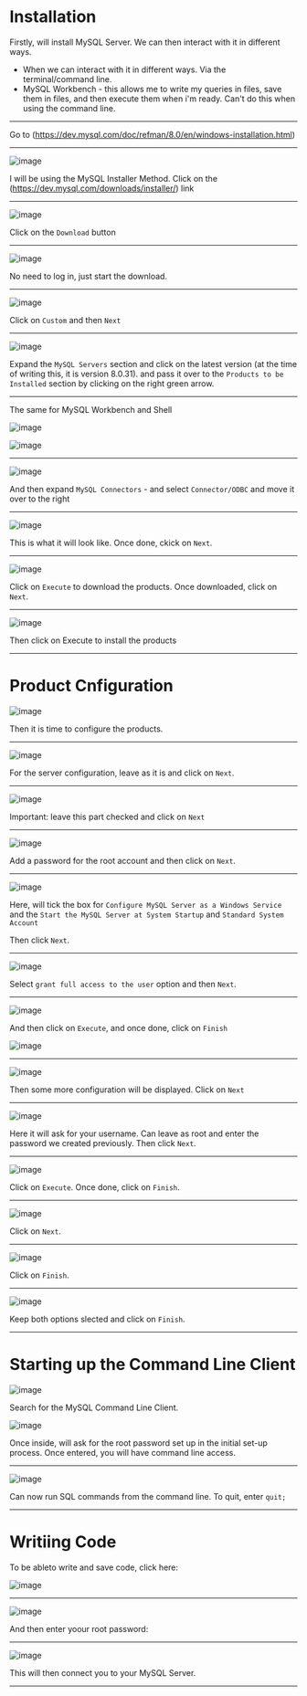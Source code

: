 # Installation

<!-- Lesson 9 - Installation: START HERE!-->

Firstly, will install MySQL Server. We can then interact with it in different ways.

* When we can interact with it in different ways. Via the terminal/command line.  
* MySQL Workbench - this allows me to write my queries in files, save them in files, and then execute them when i'm ready. Can't do this when using the command line. 

---

Go to (https://dev.mysql.com/doc/refman/8.0/en/windows-installation.html)

---

![image](https://user-images.githubusercontent.com/107522496/204855345-48633f5c-eb9b-4210-b71c-71dd35531861.png)

I will be using the MySQL Installer Method. Click on the (https://dev.mysql.com/downloads/installer/) link

---

![image](https://user-images.githubusercontent.com/107522496/204856030-bbfc0fce-fe1e-458d-8c10-944285c3247e.png)

Click on the `Download` button 

---

![image](https://user-images.githubusercontent.com/107522496/204856311-88503ace-4395-4109-b4fa-628eda20f1fe.png)

No need to log in, just start the download.

---

![image](https://user-images.githubusercontent.com/107522496/205020678-12884f5b-b6db-4622-8ad4-555797de2069.png)

Click on `Custom` and then `Next`

---

![image](https://user-images.githubusercontent.com/107522496/205021299-c804a669-d7cc-49f9-b9f9-63a2f03c0987.png)

Expand the `MySQL Servers` section and click on the latest version (at the time of writing this, it is version 8.0.31). and pass it over to the `Products to be Installed` section by clicking on the right green arrow. 

---

The same for MySQL Workbench and Shell 

![image](https://user-images.githubusercontent.com/107522496/205022579-a1c874c0-9a00-4e93-b787-164fadb9d07b.png)

![image](https://user-images.githubusercontent.com/107522496/205022386-439d88a5-ff3a-49eb-bcf8-62f6825571cc.png)

---

![image](https://user-images.githubusercontent.com/107522496/205022995-5c399c8f-7a42-4349-b657-3cb3272cfd56.png)

And then expand `MySQL Connectors` - and select `Connector/ODBC` and move it over to the right 

---

![image](https://user-images.githubusercontent.com/107522496/205024249-2f0fb850-1d55-47be-b3ff-3fe22619b826.png)

This is what it will look like. Once done, ckick on `Next`.

---

![image](https://user-images.githubusercontent.com/107522496/205025251-c9f8b949-0043-4473-a249-b0b00cbe577f.png)

Click on `Execute` to download the products. Once downloaded, click on `Next`.

---

![image](https://user-images.githubusercontent.com/107522496/205025443-54e86335-75de-4277-83c5-458b3409bcc1.png)

Then click on Execute to install the products 

---

# Product Cnfiguration 

![image](https://user-images.githubusercontent.com/107522496/205025979-e588333d-a785-4ab5-9c27-ec212fd80bb8.png)

Then it is time to configure the products.

---

![image](https://user-images.githubusercontent.com/107522496/205026144-a030d2c9-9010-46cc-a9f0-d91cee0d7d07.png)

For the server configuration, leave as it is and click on `Next`.

---

![image](https://user-images.githubusercontent.com/107522496/205026365-85ea230c-ba32-4624-8cf2-62226d62d40c.png)

Important: leave this part checked and click on `Next`

---

![image](https://user-images.githubusercontent.com/107522496/205026793-536adf33-cd15-42ac-b0f1-c4f1b2f7e0c8.png)

Add a password for the root account and then click on `Next`.

---

![image](https://user-images.githubusercontent.com/107522496/205027950-a3c35cb5-ed0e-497f-96b9-2b38133f6a46.png)

Here, will tick the box for `Configure MySQL Server as a Windows Service` and the `Start the MySQL Server at System Startup` and `Standard System Account`

Then click `Next`.

---

![image](https://user-images.githubusercontent.com/107522496/205028226-1b10a4b5-8c09-4734-adb3-f093d95b7671.png)

Select `grant full access to the user` option and then `Next`.

---

![image](https://user-images.githubusercontent.com/107522496/205028663-b51db69a-edaf-4a57-9d1b-4510e3ebc3b9.png)

And then click on `Execute`, and once done, click on `Finish`

![image](https://user-images.githubusercontent.com/107522496/205028714-8a37d2af-4722-489f-8e41-017b9475c6d4.png)

---

![image](https://user-images.githubusercontent.com/107522496/205028990-9fa89a00-8c19-4d94-a33c-e2762dc7f928.png)

Then some more configuration will be displayed. Click on `Next`

---

![image](https://user-images.githubusercontent.com/107522496/205029416-8052c952-3d6a-41fe-aa3a-396cbf430277.png)

Here it will ask for your username. Can leave as root and enter the password we created previously. Then click `Next`.

---

![image](https://user-images.githubusercontent.com/107522496/205029577-26a359d6-8678-4738-8024-1a79b6685225.png)

Click on `Execute`. Once done, click on `Finish`.

---

![image](https://user-images.githubusercontent.com/107522496/205029866-f90eacae-6a4c-45e9-9c0b-f6891374bad0.png)

Click on `Next`.

---

![image](https://user-images.githubusercontent.com/107522496/205030198-5a083a81-f1e6-4158-9f69-f04a5482b1ed.png)

Click on `Finish`.

---

![image](https://user-images.githubusercontent.com/107522496/205030446-d832498e-745e-4b11-84ce-d3ff90237571.png)

Keep both options slected and click on `Finish`.

---

# Starting up the Command Line Client 

![image](https://user-images.githubusercontent.com/107522496/205031357-7c47290b-5adb-421b-899c-81334cc11c54.png)

Search for the MySQL Command Line Client.

![image](https://user-images.githubusercontent.com/107522496/205031550-a4c805ab-73b8-4771-8447-7ce2f297357d.png)

Once inside, will ask for the root password set up in the initial set-up process. Once entered, you will have command line access.

---

![image](https://user-images.githubusercontent.com/107522496/205032389-a545b528-0e0e-46c2-abbf-2d170a478f6a.png)

Can now run SQL commands from the command line. To quit, enter `quit;`

---

# Writiing Code 

To be ableto write and save code, click here: 

![image](https://user-images.githubusercontent.com/107522496/205033185-ecc82217-e62a-4b6e-af16-530a294dba4e.png)

---

![image](https://user-images.githubusercontent.com/107522496/205033354-f4a127c8-a8e2-44d2-83c1-c021c3cc76ef.png)

And then enter yoour root password:

---

![image](https://user-images.githubusercontent.com/107522496/205033586-512eb911-f391-45f1-9127-ed43b32cd481.png)

This will then connect you to your MySQL Server. 

---

